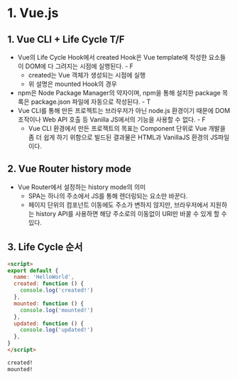 # 1. Vue.js

## 1. Vue CLI + Life Cycle T/F

- Vue의 Life Cycle Hook에서 created Hook은 Vue template에 작성한 요소들이 DOM에 다 그려지는 시점에 실행된다. - F
  - created는 Vue 객체가 생성되는 시점에 실행
  - 위 설명은 mounted Hook의 경우
- npm은 Node Package Manager의 약자이며, npm을 통해 설치한 package 목록은 package.json 파일에 자동으로 작성된다. - T
- Vue CLI를 통해 만든 프로젝트는 브라우저가 아닌 node.js 환경이기 때문에 DOM 조작이나 Web API 호출 등 Vanilla JS에서의 기능을 사용할 수 없다. - F
  - Vue CLI 환경에서 만든 프로젝트의 목표는 Component 단위로 Vue 개발을 좀 더 쉽게 하기 위함으로 빌드된 결과물은 HTML과 VanillaJS 환경의 JS파일이다.



## 2. Vue Router history mode

- Vue Router에서 설정하는 history mode의 의미
  - SPA는 하나의 주소에서 JS를 통해 렌더링되는 요소만 바꾼다.
  - 페이지 단위의 컴포넌트 이동에도 주소가 변하지 않지만, 브라우저에서 지원하는 history API를 사용하면 해당 주소로의 이동없이 URI만 바꿀 수 있게 할 수 있다.



## 3. Life Cycle 순서

```html
<script>
export default {
  name: 'HelloWorld',
  created: function () {
    console.log('created!')
  },
  mounted: function () {
    console.log('mounted!')
  },
  updated: function () {
    console.log('updated!')
  },
}
</script>
```

```html
created!
mounted!
```

